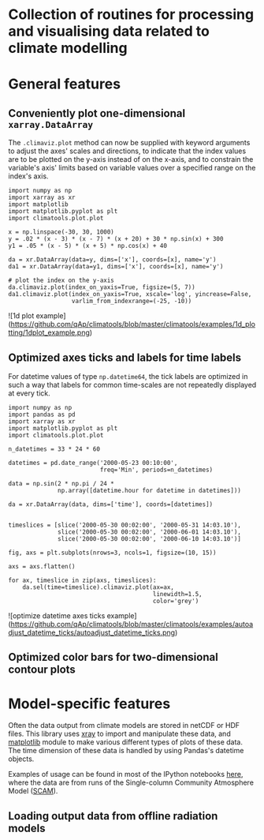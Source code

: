 # Collection of routines for processing and visualising data related to climate modelling


# General features

## Conveniently plot one-dimensional `xarray.DataArray`
The `.climaviz.plot` method can now be supplied with keyword arguments to adjust the axes' scales and directions, to indicate that the index values are to be plotted on the y-axis instead of on the x-axis, and to constrain the variable's axis' limits based on variable values over a specified range on the index's axis.
```
import numpy as np
import xarray as xr
import matplotlib 
import matplotlib.pyplot as plt
import climatools.plot.plot

x = np.linspace(-30, 30, 1000)
y = .02 * (x - 3) * (x - 7) * (x + 20) + 30 * np.sin(x) + 300
y1 = .05 * (x - 5) * (x + 5) * np.cos(x) + 40

da = xr.DataArray(data=y, dims=['x'], coords=[x], name='y')
da1 = xr.DataArray(data=y1, dims=['x'], coords=[x], name='y')

# plot the index on the y-axis
da.climaviz.plot(index_on_yaxis=True, figsize=(5, 7))
da1.climaviz.plot(index_on_yaxis=True, xscale='log', yincrease=False,
                  varlim_from_indexrange=(-25, -10))
```
![1d plot example]
(https://github.com/qAp/climatools/blob/master/climatools/examples/1d_plotting/1dplot_example.png)

## Optimized axes ticks and labels for time labels
For datetime values of type `np.datetime64`, the tick labels are optimized in such a way that labels for common time-scales are not repeatedly displayed at every tick.
```
import numpy as np
import pandas as pd
import xarray as xr
import matplotlib.pyplot as plt
import climatools.plot.plot

n_datetimes = 33 * 24 * 60

datetimes = pd.date_range('2000-05-23 00:10:00', 
                          freq='Min', periods=n_datetimes)

data = np.sin(2 * np.pi / 24 * 
              np.array([datetime.hour for datetime in datetimes]))

da = xr.DataArray(data, dims=['time'], coords=[datetimes])


timeslices = [slice('2000-05-30 00:02:00', '2000-05-31 14:03.10'),
              slice('2000-05-30 00:02:00', '2000-06-01 14:03.10'),
              slice('2000-05-30 00:02:00', '2000-06-10 14:03.10')]

fig, axs = plt.subplots(nrows=3, ncols=1, figsize=(10, 15))

axs = axs.flatten()

for ax, timeslice in zip(axs, timeslices):
    da.sel(time=timeslice).climaviz.plot(ax=ax, 
                                         linewidth=1.5, 
                                         color='grey')
```

![optimize datetime axes ticks example]
(https://github.com/qAp/climatools/blob/master/climatools/examples/autoadjust_datetime_ticks/autoadjust_datetime_ticks.png)

## Optimized color bars for two-dimensional contour plots

# Model-specific features
Often the data output from climate models are stored in netCDF or HDF files.  This library uses
[xray][xray] to import and manipulate these data, 
and [matplotlib][matplotlib] module to make various different types of plots of these data.
The time dimension of these data is handled by using Pandas's datetime objects.

Examples of usage can be found in most of the IPython notebooks [here][scam_notebooks], where the data
are from runs of the Single-column Community Atmosphere Model ([SCAM][scam]).  


## Loading output data from offline radiation models


[scam_notebooks]: http://nbviewer.ipython.org/github/qAp/SCAM_radiation_notebooks/tree/master/
[xray]: http://xray.readthedocs.org/en/stable/
[matplotlib]: http://matplotlib.org/
[scam]: http://www.cesm.ucar.edu/models/atm-cam/
